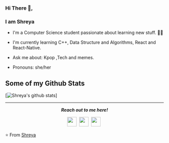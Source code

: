 <!--### Hi there 👋

🌱 I’m currently learning C++ and Javascript
⚡ Fun fact: I'm a 2nd year BTech student. 
 -->

<!--**ShreyaDhir/ShreyaDhir** is a ✨ _special_ ✨ repository because its `README.md` (this file) appears on your GitHub profile.-->


### Hi There 👋,

### I am Shreya

- I'm a Computer Science student passionate about learning new stuff. 👨‍💻

- I'm currently learning C++, Data Structure and Algorithms, React and React-Native.

- Ask me about: Kpop ,Tech and memes.

- Pronouns: she/her


## Some of my Github Stats
[![Shreya's github stats](https://github-readme-stats.vercel.app/api?username=ShreyaDhir)]


<hr>
<p align="center">
  <i><b>Reach out to me here!</b></i>

  <p align="center">
    <a href="https://twitter.com/ShreyaDhir" alt="Twitter"><img src="https://github.com/aletisunil/aletisunil/blob/master/twitter.png" height="30" width="30"></a>&nbsp;
    <a href="https://www.linkedin.com/in/shreya-951631187" alt="Linkedin"><img src="https://github.com/aletisunil/aletisunil/blob/master/linkedin.png" height="30" width="30"></a>&nbsp;
    <a href="https://www.instagram.com/shreyadhir_/" alt="Instagram"><img src="https://github.com/aletisunil/aletisunil/blob/master/instagram.png" height="30" width="30"></a>&nbsp;

  </p>
    
</p>

⭐️ From [Shreya](https://github.com/ShreyaDhir)
